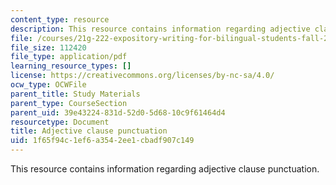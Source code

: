 ```yaml
---
content_type: resource
description: This resource contains information regarding adjective clause punctuation.
file: /courses/21g-222-expository-writing-for-bilingual-students-fall-2002/1f65f94c1ef6a3542ee1cbadf907c149_MIT21G_222F02_adjective.pdf
file_size: 112420
file_type: application/pdf
learning_resource_types: []
license: https://creativecommons.org/licenses/by-nc-sa/4.0/
ocw_type: OCWFile
parent_title: Study Materials
parent_type: CourseSection
parent_uid: 39e43224-831d-52d0-5d68-10c9f61464d4
resourcetype: Document
title: Adjective clause punctuation
uid: 1f65f94c-1ef6-a354-2ee1-cbadf907c149
---
```

This resource contains information regarding adjective clause punctuation.